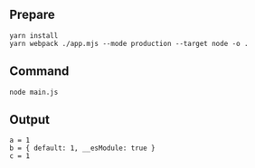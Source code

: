 ## Prepare

```
yarn install
yarn webpack ./app.mjs --mode production --target node -o .
```

## Command

```
node main.js
```

## Output

```
a = 1
b = { default: 1, __esModule: true }
c = 1
```
